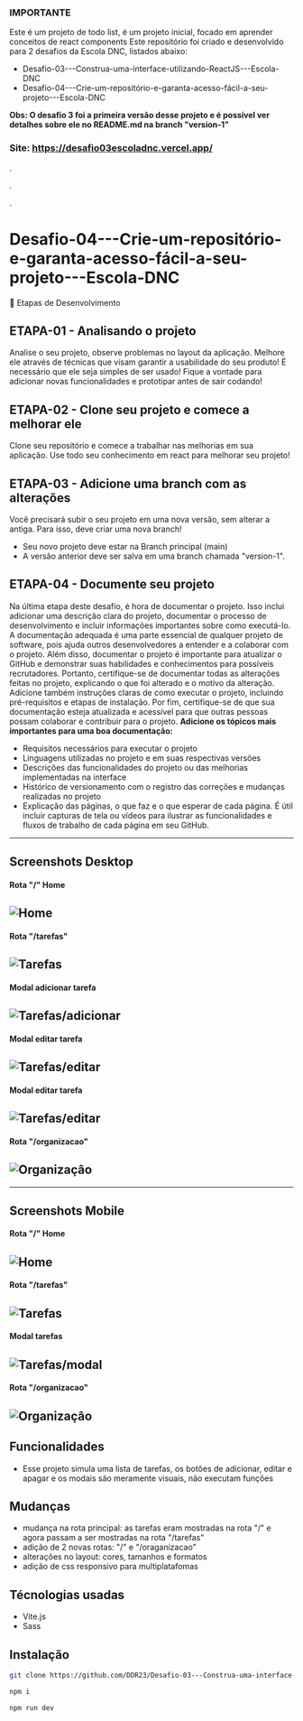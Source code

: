 ### IMPORTANTE
Este é um projeto de todo list, é um projeto inicial, focado em aprender conceitos de react components
Este repositório foi criado e desenvolvido para 2 desafios da Escola DNC, listados abaixo:

- Desafio-03---Construa-uma-interface-utilizando-ReactJS---Escola-DNC
- Desafio-04---Crie-um-repositório-e-garanta-acesso-fácil-a-seu-projeto---Escola-DNC

**Obs: O desafio 3 foi a primeira versão desse projeto e é possível ver detalhes sobre ele no README.md na branch "version-1"**

### Site: https://desafio03escoladnc.vercel.app/
.

.

.
# Desafio-04---Crie-um-repositório-e-garanta-acesso-fácil-a-seu-projeto---Escola-DNC

🎯 Etapas de Desenvolvimento

## ETAPA-01 - Analisando o projeto
Analise o seu projeto, observe problemas no layout da aplicação. Melhore ele através de técnicas que visam garantir a usabilidade do seu produto! É necessário que ele seja simples de ser usado! Fique a vontade para adicionar novas funcionalidades e prototipar antes de sair codando!

## ETAPA-02 - Clone seu projeto e comece a melhorar ele
Clone seu repositório e comece a trabalhar nas melhorias em sua aplicação. Use todo seu conhecimento em react para melhorar seu projeto!

## ETAPA-03 - Adicione uma branch com as alterações
Você precisará subir o seu projeto em uma nova versão, sem alterar a antiga. Para isso, deve criar uma nova branch!
- Seu novo projeto deve estar na Branch principal (main)
- A versão anterior deve ser salva em uma branch chamada "version-1".

## ETAPA-04 - Documente seu projeto
Na última etapa deste desafio, é hora de documentar o projeto. Isso inclui adicionar uma descrição clara do projeto, documentar o processo de desenvolvimento e incluir informações importantes sobre como executá-lo. A documentação adequada é uma parte essencial de qualquer projeto de software, pois ajuda outros desenvolvedores a entender e a colaborar com o projeto. Além disso, documentar o projeto é importante para atualizar o GitHub e demonstrar suas habilidades e conhecimentos para possíveis recrutadores. Portanto, certifique-se de documentar todas as alterações feitas no projeto, explicando o que foi alterado e o motivo da alteração. Adicione também instruções claras de como executar o projeto, incluindo pré-requisitos e etapas de instalação. Por fim, certifique-se de que sua documentação esteja atualizada e acessível para que outras pessoas possam colaborar e contribuir para o projeto.
**Adicione os tópicos mais importantes para uma boa documentação:**
- Requisitos necessários para executar o projeto
- Linguagens utilizadas no projeto e em suas respectivas versões
- Descrições das funcionalidades do projeto ou das melhorias implementadas na interface
- Histórico de versionamento com o registro das correções e mudanças realizadas no projeto
- Explicação das páginas, o que faz e o que esperar de cada página. É útil incluir capturas de tela ou vídeos para ilustrar as funcionalidades e fluxos de trabalho de cada página em seu GitHub.

---

## Screenshots Desktop
#### Rota "/" Home
![Home](https://i.ibb.co/mG8bbLZ/Captura-de-tela-2023-12-29-000045.png)
---
#### Rota "/tarefas"
![Tarefas](https://i.ibb.co/bd7tJWD/Captura-de-tela-2023-12-29-000059.png)
---
#### Modal adicionar tarefa
![Tarefas/adicionar](https://i.ibb.co/Qrrns2f/Captura-de-tela-2023-12-29-000337.png)
---
#### Modal editar tarefa
![Tarefas/editar](https://i.ibb.co/23KKqJR/Captura-de-tela-2023-12-29-000313.png)
---
#### Modal editar tarefa
![Tarefas/editar](https://i.ibb.co/nj6yJNQ/Captura-de-tela-2023-12-29-000140.png)
---
#### Rota "/organizacao"
![Organizaçâo](https://i.ibb.co/xL2cVvr/Captura-de-tela-2023-12-29-000114.png)
---
---

## Screenshots Mobile
#### Rota "/" Home
![Home](https://i.ibb.co/BgvKRjP/Captura-de-tela-2023-12-29-000435.png)
---
#### Rota "/tarefas"
![Tarefas](https://i.ibb.co/sFPVYBv/Captura-de-tela-2023-12-29-000443.png)
---
#### Modal tarefas
![Tarefas/modal](https://i.ibb.co/q1GgykX/Captura-de-tela-2023-12-29-000505.png)
---
#### Rota "/organizacao"
![Organizaçâo](https://i.ibb.co/wCBMhmt/Captura-de-tela-2023-12-29-000449.png)
---

## Funcionalidades
- Esse projeto simula uma lista de tarefas, os botões de adicionar, editar e apagar e os modais são meramente visuais, não executam funções

## Mudanças
- mudança na rota principal: as tarefas eram mostradas na rota "/" e agora passam a ser mostradas na rota "/tarefas"
- adição de 2 novas rotas: "/" e "/oraganizacao"
- alterações no layout: cores, tamanhos e formatos
- adição de css responsivo para multiplatafomas

## Técnologias usadas
- Vite.js
- Sass

## Instalação

```bash
git clone https://github.com/DDR23/Desafio-03---Construa-uma-interface-utilizando-ReactJS---Escola-DNC
```
```bash
npm i
```
```bash
npm run dev
```